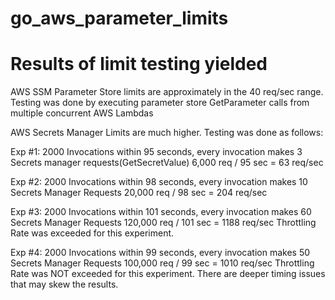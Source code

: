 # go_aws_parameter_limits

# Results of limit testing yielded

AWS SSM Parameter Store limits are approximately in the 40 req/sec range.
Testing was done by executing parameter store GetParameter calls from multiple concurrent AWS Lambdas


AWS Secrets Manager Limits are much higher. Testing was done as follows:

Exp #1: 2000 Invocations within 95 seconds, every invocation makes 3 Secrets manager requests(GetSecretValue)
6,000 req / 95 sec = 63 req/sec

Exp #2: 2000 Invocations within 98 seconds, every invocation makes 10 Secrets Manager Requests
20,000 req / 98 sec = 204 req/sec

Exp #3: 2000 Invocations within 101 seconds, every invocation makes 60 Secrets Manager Requests
120,000 req / 101 sec = 1188 req/sec
Throttling Rate was exceeded for this experiment.

Exp #4: 2000 Invocations within 99 seconds, every invocation makes 50 Secrets Manager Requests
100,000 req / 99 sec = 1010 req/sec
Throttling Rate was NOT exceeded for this experiment.
There are deeper timing issues that may skew the results.
